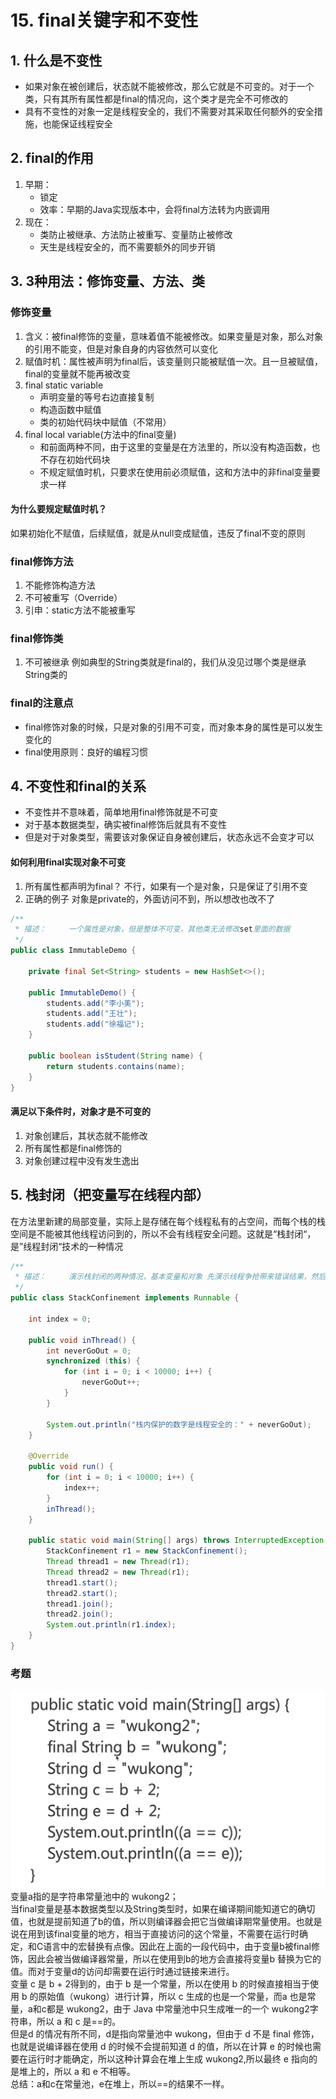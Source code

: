 # 15. final关键字和不变性

## 1. 什么是不变性
- 如果对象在被创建后，状态就不能被修改，那么它就是不可变的。对于一个类，只有其所有属性都是final的情况向，这个类才是完全不可修改的
- 具有不变性的对象一定是线程安全的，我们不需要对其采取任何额外的安全措施，也能保证线程安全
## 2. final的作用
1. 早期：
   - 锁定
   - 效率：早期的Java实现版本中，会将final方法转为内嵌调用
2. 现在：
   - 类防止被继承、方法防止被重写、变量防止被修改
   - 天生是线程安全的，而不需要额外的同步开销
## 3. 3种用法：修饰变量、方法、类
### 修饰变量
1. 含义：被final修饰的变量，意味着值不能被修改。如果变量是对象，那么对象的引用不能变，但是对象自身的内容依然可以变化
2. 赋值时机：属性被声明为final后，该变量则只能被赋值一次。且一旦被赋值，final的变量就不能再被改变
3. final static variable
   - 声明变量的等号右边直接复制
   - 构造函数中赋值
   - 类的初始代码块中赋值（不常用）
4. final local variable(方法中的final变量)
   - 和前面两种不同，由于这里的变量是在方法里的，所以没有构造函数，也不存在初始代码块
   - 不规定赋值时机，只要求在使用前必须赋值，这和方法中的非final变量要求一样
#### 为什么要规定赋值时机？
如果初始化不赋值，后续赋值，就是从null变成赋值，违反了final不变的原则
### final修饰方法
1. 不能修饰构造方法
2. 不可被重写（Override）
3. 引申：static方法不能被重写
### final修饰类
1. 不可被继承
例如典型的String类就是final的，我们从没见过哪个类是继承String类的
### final的注意点
- final修饰对象的时候，只是对象的引用不可变，而对象本身的属性是可以发生变化的
- final使用原则：良好的编程习惯

## 4. 不变性和final的关系
- 不变性并不意味着，简单地用final修饰就是不可变
- 对于基本数据类型，确实被final修饰后就具有不变性
- 但是对于对象类型，需要该对象保证自身被创建后，状态永远不会变才可以
#### 如何利用final实现对象不可变
1. 所有属性都声明为final？ 
不行，如果有一个是对象，只是保证了引用不变
2. 正确的例子
对象是private的，外面访问不到，所以想改也改不了
```java
/**
 * 描述：     一个属性是对象，但是整体不可变，其他类无法修改set里面的数据
 */
public class ImmutableDemo {

    private final Set<String> students = new HashSet<>();

    public ImmutableDemo() {
        students.add("李小美");
        students.add("王壮");
        students.add("徐福记");
    }

    public boolean isStudent(String name) {
        return students.contains(name);
    }
}
```
#### 满足以下条件时，对象才是不可变的
1. 对象创建后，其状态就不能修改
2. 所有属性都是final修饰的
3. 对象创建过程中没有发生逸出

## 5. 栈封闭（把变量写在线程内部）
在方法里新建的局部变量，实际上是存储在每个线程私有的占空间，而每个栈的栈空间是不能被其他线程访问到的，所以不会有线程安全问题。这就是“栈封闭“，是”线程封闭“技术的一种情况
```java
/**
 * 描述：     演示栈封闭的两种情况，基本变量和对象 先演示线程争抢带来错误结果，然后把变量放到方法内，情况就变了
 */
public class StackConfinement implements Runnable {

    int index = 0;

    public void inThread() {
        int neverGoOut = 0;
        synchronized (this) {
            for (int i = 0; i < 10000; i++) {
                neverGoOut++;
            }
        }

        System.out.println("栈内保护的数字是线程安全的：" + neverGoOut);
    }

    @Override
    public void run() {
        for (int i = 0; i < 10000; i++) {
            index++;
        }
        inThread();
    }

    public static void main(String[] args) throws InterruptedException {
        StackConfinement r1 = new StackConfinement();
        Thread thread1 = new Thread(r1);
        Thread thread2 = new Thread(r1);
        thread1.start();
        thread2.start();
        thread1.join();
        thread2.join();
        System.out.println(r1.index);
    }
}

```
### 考题
![img](https://github.com/dabaitudiu/autumn_notes/blob/master/images/mk.png)
变量a指的是字符串常量池中的 wukong2；
<br>
当final变量是基本数据类型以及String类型时，如果在编译期间能知道它的确切值，也就是提前知道了b的值，所以则编译器会把它当做编译期常量使用。也就是说在用到该final变量的地方，相当于直接访问的这个常量，不需要在运行时确定，和C语言中的宏替换有点像。因此在上面的一段代码中，由于变量b被final修饰，因此会被当做编译器常量，所以在使用到b的地方会直接将变量b 替换为它的 值。而对于变量d的访问却需要在运行时通过链接来进行。
<br>
变量 c 是 b + 2得到的，由于 b 是一个常量，所以在使用 b 的时候直接相当于使用 b 的原始值（wukong）进行计算，所以 c 生成的也是一个常量，而a 也是常量，a和c都是 wukong2，由于 Java 中常量池中只生成唯一的一个 wukong2字符串，所以 a 和 c 是==的。
<br>
但是d 的情况有所不同，d是指向常量池中 wukong，但由于 d 不是 final 修饰，也就是说编译器在使用 d 的时候不会提前知道 d 的值，所以在计算 e 的时候也需要在运行时才能确定，所以这种计算会在堆上生成 wukong2,所以最终 e 指向的是堆上的，所以 a 和 e 不相等。
<br>
总结：a和c在常量池，e在堆上，所以==的结果不一样。